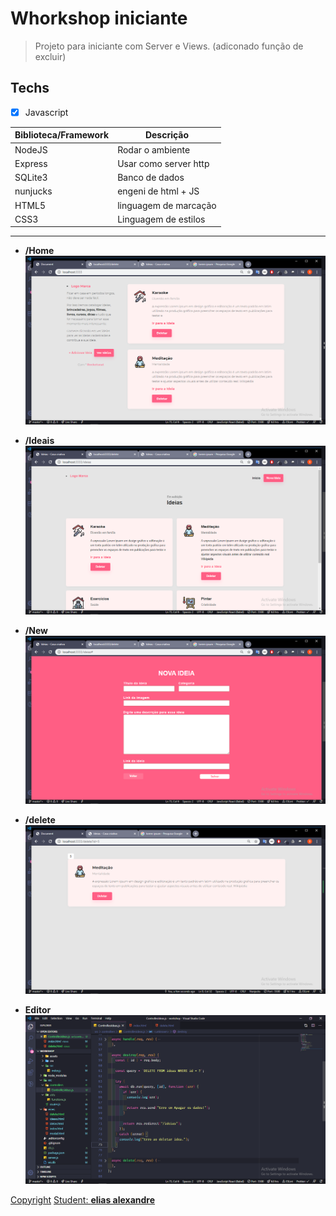 # Whorkshop iniciante

> Projeto para iniciante com Server e Views. (adiconado função de excluir)

## Techs

- [x] Javascript

| Biblioteca/Framework | Descrição             |
| -------------------- | --------------------- |
| NodeJS               | Rodar o ambiente      |
| Express              | Usar como server http |
| SQLite3              | Banco de dados        |
| nunjucks             | engeni de html + JS   |
| HTML5                | linguagem de marcação |
| CSS3                 | Linguagem de estilos  |

---

- **/Home**
  ![Imagem](./backup/assets/1_.png)

- **/Ideais**
  ![Imagem](./backup/assets/2_.png)

- **/New**
  ![Imagem](./backup/assets/3_.png)

- **/delete**
  ![Imagem](./backup/assets/4_.png)

- **Editor**
  ![Imagem](./backup/assets/0_.png)

[Copyright](https://rocketseat.com.br)
[Student: **elias alexandre**](https://github.com/eliasallex)
